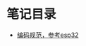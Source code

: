 # 笔记目录

- [编码规范，参考esp32](https://docs.espressif.com/projects/esp-idf/zh_CN/v4.3.4/esp32/contribute/documenting-code.html#)

